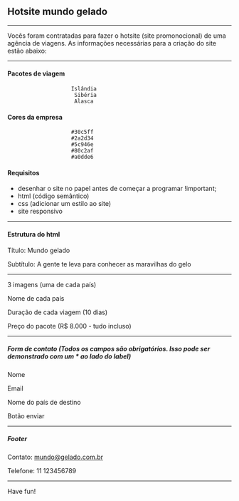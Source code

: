 ## Hotsite mundo gelado
***

Vocês foram contratadas para fazer o hotsite (site promonocional) de uma agência de viagens. As informações necessárias
para a criação do site estão abaixo:
***

#### Pacotes de viagem
                        Islândia
                         Sibéria
                         Alasca

#### Cores da empresa
                        #30c5ff
                        #2a2d34
                        #5c946e
                        #80c2af
                        #a0dde6

#### Requisitos

- desenhar o site no papel antes de começar a programar !important;
- html (código semântico)
- css (adicionar um estilo ao site)
- site responsivo

***

#### Estrutura do html

Título: Mundo gelado

Subtítulo: A gente te leva para conhecer as maravilhas do gelo

***

3 imagens (uma de cada país)

Nome de cada país

Duração de cada viagem (10 dias)

Preço do pacote (R$ 8.000 - tudo incluso)

***

##### Form de contato (Todos os campos são obrigatórios. Isso pode ser demonstrado com um * ao lado do label)

Nome

Email

Nome do país de destino

Botão enviar

***

##### Footer

Contato: mundo@gelado.com.br

Telefone: 11 123456789

***

Have fun!


